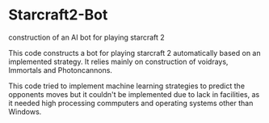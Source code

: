 # Starcraft2-Bot
construction of an AI bot for playing starcraft 2


This code constructs a bot for playing starcraft 2 automatically based on an implemented strategy. It relies mainly on construction of 
voidrays, Immortals and Photoncannons.

This code tried to implement machine learning strategies to predict the opponents moves but it couldn't be implemented due to lack in facilities,
as it needed high processing commputers and operating systems other than Windows.
